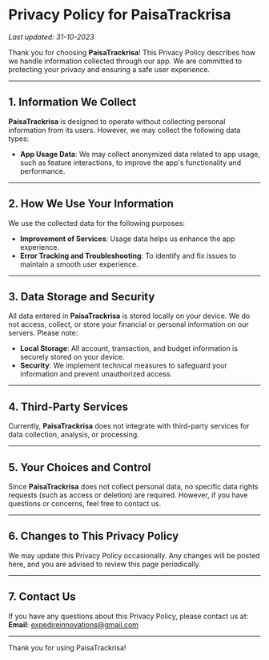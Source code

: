 # Privacy Policy for PaisaTrackrisa

_Last updated: 31-10-2023_

Thank you for choosing **PaisaTrackrisa**! This Privacy Policy describes how we handle information collected through our app. We are committed to protecting your privacy and ensuring a safe user experience.

---

## 1. Information We Collect

**PaisaTrackrisa** is designed to operate without collecting personal information from its users. However, we may collect the following data types:

- **App Usage Data**: We may collect anonymized data related to app usage, such as feature interactions, to improve the app's functionality and performance.

---

## 2. How We Use Your Information

We use the collected data for the following purposes:

- **Improvement of Services**: Usage data helps us enhance the app experience.
- **Error Tracking and Troubleshooting**: To identify and fix issues to maintain a smooth user experience.

---

## 3. Data Storage and Security

All data entered in **PaisaTrackrisa** is stored locally on your device. We do not access, collect, or store your financial or personal information on our servers. Please note:

- **Local Storage**: All account, transaction, and budget information is securely stored on your device.
- **Security**: We implement technical measures to safeguard your information and prevent unauthorized access.

---

## 4. Third-Party Services

Currently, **PaisaTrackrisa** does not integrate with third-party services for data collection, analysis, or processing.

---

## 5. Your Choices and Control

Since **PaisaTrackrisa** does not collect personal data, no specific data rights requests (such as access or deletion) are required. However, if you have questions or concerns, feel free to contact us.

---

## 6. Changes to This Privacy Policy

We may update this Privacy Policy occasionally. Any changes will be posted here, and you are advised to review this page periodically.

---

## 7. Contact Us

If you have any questions about this Privacy Policy, please contact us at:  
**Email**: expedireinnovations@gmail.com

---

Thank you for using PaisaTrackrisa!
